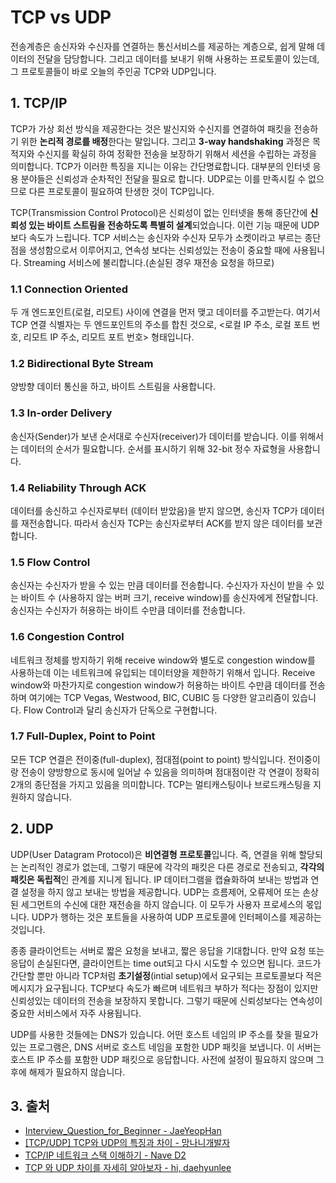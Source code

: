 # TCP vs UDP

전송계층은 송신자와 수신자를 연결하는 통신서비스를 제공하는 계층으로, 쉽게 말해 데이터의 전달을 담당합니다. 그리고 데이터를 보내기 위해 사용하는 프로토콜이 있는데, 그 프로토콜들이 바로 오늘의 주인공 TCP와 UDP입니다.

## 1. TCP/IP

TCP가 가상 회선 방식을 제공한다는 것은 발신지와 수신지를 연결하여 패킷을 전송하기 위한 **논리적 경로를 배정**한다는 말입니다. 그리고 **3-way handshaking** 과정은 목적지와 수신지를 확실히 하여 정확한 전송을 보장하기 위해서 세션을 수립하는 과정을 의미합니다. TCP가 이러한 특징을 지니는 이유는 간단명료합니다. 대부분의 인터넷 응용 분야들은 신뢰성과 순차적인 전달을 필요로 합니다. UDP로는 이를 만족시킬 수 없으므로 다른 프로토콜이 필요하여 탄생한 것이 TCP입니다.

TCP(Transmission Control Protocol)은 신뢰성이 없는 인터넷을 통해 종단간에 **신뢰성 있는 바이트 스트림을 전송하도록 특별히 설계**되었습니다. 이런 기능 때문에 UDP보다 속도가 느립니다. TCP 서비스는 송신자와 수신자 모두가 소켓이라고 부르는 종단점을 생성함으로서 이루어지고, 연속성 보다는 신뢰성있는 전송이 중요할 때에 사용됩니다. Streaming 서비스에 불리합니다.(손실된 경우 재전송 요청을 하므로)

### 1.1 Connection Oriented

두 개 엔드포인트(로컬, 리모트) 사이에 연결을 먼저 맺고 데이터를 주고받는다. 여기서 TCP 연결 식별자는 두 엔드포인트의 주소를 합친 것으로, <로컬 IP 주소, 로컬 포트 번호, 리모트 IP 주소, 리모트 포트 번호> 형태입니다.

### 1.2 Bidirectional Byte Stream

양방향 데이터 통신을 하고, 바이트 스트림을 사용합니다.

### 1.3 In-order Delivery

송신자(Sender)가 보낸 순서대로 수신자(receiver)가 데이터를 받습니다. 이를 위해서는 데이터의 순서가 필요합니다. 순서를 표시하기 위해 32-bit 정수 자료형을 사용합니다.

### 1.4 Reliability Through ACK

데이터를 송신하고 수신자로부터 (데이터 받았음)을 받지 않으면, 송신자 TCP가 데이터를 재전송합니다. 따라서 송신자 TCP는 송신자로부터 ACK를 받지 않은 데이터를 보관합니다.

### 1.5 Flow Control

송신자는 수신자가 받을 수 있는 만큼 데이터를 전송합니다. 수신자가 자신이 받을 수 있는 바이트 수 (사용하지 않는 버퍼 크기, receive window)를 송신자에게 전달합니다. 송신자는 수신자가 허용하는 바이트 수만큼 데이터를 전송합니다.

### 1.6 Congestion Control

네트워크 정체를 방지하기 위해 receive window와 별도로 congestion window를 사용하는데 이는 네트워크에 유입되는 데이터양을 제한하기 위해서 입니다. Receive window와 마찬가지로 congestion window가 허용하는 바이트 수만큼 데이터를 전송하며 여기에는 TCP Vegas, Westwood, BIC, CUBIC 등 다양한 알고리즘이 있습니다. Flow Control과 달리 송신자가 단독으로 구현합니다.

### 1.7 Full-Duplex, Point to Point

모든 TCP 연결은 전이중(full-duplex), 점대점(point to point) 방식입니다. 전이중이랑 전송이 양방향으로 동시에 일어날 수 있음을 의미하며 점대점이란 각 연결이 정확히 2개의 종단점을 가지고 있음을 의미합니다. TCP는 멀티캐스팅이나 브로드캐스팅을 지원하지 않습니다.

## 2. UDP

UDP(User Datagram Protocol)은 **비연결형 프로토콜**입니다. 즉, 연결을 위해 할당되는 논리적인 경로가 없는데, 그렇기 때문에 각각의 패킷은 다른 경로로 전송되고, **각각의 패킷은 독립적**인 관계를 지니게 됩니다. IP 데이터그램을 캡슐화하여 보내는 방법과 연결 설정을 하지 않고 보내는 방법을 제공합니다. UDP는 흐름제어, 오류제어 또는 손상된 세그먼트의 수신에 대한 재전송을 하지 않습니다. 이 모두가 사용자 프로세스의 몫입니다. UDP가 행하는 것은 포트들을 사용하여 UDP 프로토콜에 인터페이스를 제공하는 것입니다.

종종 클라이언트는 서버로 짧은 요청을 보내고, 짧은 응답을 기대합니다. 만약 요청 또는 응답이 손실된다면, 클라이언트는 time out되고 다시 시도할 수 있으면 됩니다. 코드가 간단할 뿐만 아니라 TCP처럼 **초기설정**(intial setup)에서 요구되는 프로토콜보다 적은 메시지가 요구됩니다. TCP보다 속도가 빠르며 네트워크 부하가 적다는 장점이 있지만 신뢰성있는 데이터의 전송을 보장하지 못합니다. 그렇기 때문에 신뢰성보다는 연속성이 중요한 서비스에서 자주 사용됩니다.

UDP를 사용한 것들에는 DNS가 있습니다. 어떤 호스트 네임의 IP 주소를 찾을 필요가 있는 프로그램은, DNS 서버로 호스트 네임을 포함한 UDP 패킷을 보냅니다. 이 서버는 호스트 IP 주소를 포함한 UDP 패킷으로 응답합니다. 사전에 설정이 필요하지 않으며 그 후에 해제가 필요하지 않습니다.

## 3. 출처

- [Interview_Question_for_Beginner - JaeYeopHan](https://github.com/JaeYeopHan/Interview_Question_for_Beginner/tree/master/Network#http%EC%9D%98-get%EA%B3%BC-post-%EB%B9%84%EA%B5%90)
- [[TCP/UDP] TCP와 UDP의 특징과 차이 - 망나니개발자](https://mangkyu.tistory.com/15)
- [TCP/IP 네트워크 스택 이해하기 - Nave D2](https://d2.naver.com/helloworld/47667)
- [TCP 와 UDP 차이를 자세히 알아보자 - hi, daehyunlee](https://velog.io/@hidaehyunlee/TCP-%EC%99%80-UDP-%EC%9D%98-%EC%B0%A8%EC%9D%B4)
